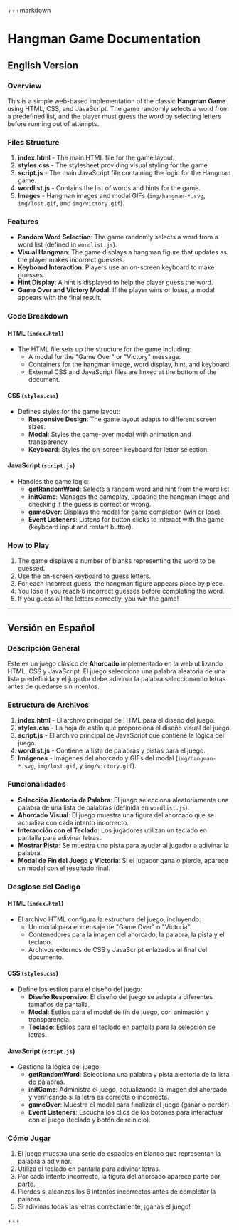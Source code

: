 +++markdown
# Hangman Game Documentation

## English Version

### Overview
This is a simple web-based implementation of the classic **Hangman Game** using HTML, CSS, and JavaScript. The game randomly selects a word from a predefined list, and the player must guess the word by selecting letters before running out of attempts.

### Files Structure
1. **index.html** - The main HTML file for the game layout.
2. **styles.css** - The stylesheet providing visual styling for the game.
3. **script.js** - The main JavaScript file containing the logic for the Hangman game.
4. **wordlist.js** - Contains the list of words and hints for the game.
5. **Images** - Hangman images and modal GIFs (`img/hangman-*.svg`, `img/lost.gif`, and `img/victory.gif`).

### Features
- **Random Word Selection**: The game randomly selects a word from a word list (defined in `wordlist.js`).
- **Visual Hangman**: The game displays a hangman figure that updates as the player makes incorrect guesses.
- **Keyboard Interaction**: Players use an on-screen keyboard to make guesses.
- **Hint Display**: A hint is displayed to help the player guess the word.
- **Game Over and Victory Modal**: If the player wins or loses, a modal appears with the final result.

### Code Breakdown

#### HTML (`index.html`)
- The HTML file sets up the structure for the game including:
    - A modal for the "Game Over" or "Victory" message.
    - Containers for the hangman image, word display, hint, and keyboard.
    - External CSS and JavaScript files are linked at the bottom of the document.

#### CSS (`styles.css`)
- Defines styles for the game layout:
    - **Responsive Design**: The game layout adapts to different screen sizes.
    - **Modal**: Styles the game-over modal with animation and transparency.
    - **Keyboard**: Styles the on-screen keyboard for letter selection.

#### JavaScript (`script.js`)
- Handles the game logic:
    - **getRandomWord**: Selects a random word and hint from the word list.
    - **initGame**: Manages the gameplay, updating the hangman image and checking if the guess is correct or wrong.
    - **gameOver**: Displays the modal for game completion (win or lose).
    - **Event Listeners**: Listens for button clicks to interact with the game (keyboard input and restart button).

### How to Play
1. The game displays a number of blanks representing the word to be guessed.
2. Use the on-screen keyboard to guess letters.
3. For each incorrect guess, the hangman figure appears piece by piece.
4. You lose if you reach 6 incorrect guesses before completing the word.
5. If you guess all the letters correctly, you win the game!

---

## Versión en Español

### Descripción General
Este es un juego clásico de **Ahorcado** implementado en la web utilizando HTML, CSS y JavaScript. El juego selecciona una palabra aleatoria de una lista predefinida y el jugador debe adivinar la palabra seleccionando letras antes de quedarse sin intentos.

### Estructura de Archivos
1. **index.html** - El archivo principal de HTML para el diseño del juego.
2. **styles.css** - La hoja de estilo que proporciona el diseño visual del juego.
3. **script.js** - El archivo principal de JavaScript que contiene la lógica del juego.
4. **wordlist.js** - Contiene la lista de palabras y pistas para el juego.
5. **Imágenes** - Imágenes del ahorcado y GIFs del modal (`img/hangman-*.svg`, `img/lost.gif`, y `img/victory.gif`).

### Funcionalidades
- **Selección Aleatoria de Palabra**: El juego selecciona aleatoriamente una palabra de una lista de palabras (definida en `wordlist.js`).
- **Ahorcado Visual**: El juego muestra una figura del ahorcado que se actualiza con cada intento incorrecto.
- **Interacción con el Teclado**: Los jugadores utilizan un teclado en pantalla para adivinar letras.
- **Mostrar Pista**: Se muestra una pista para ayudar al jugador a adivinar la palabra.
- **Modal de Fin del Juego y Victoria**: Si el jugador gana o pierde, aparece un modal con el resultado final.

### Desglose del Código

#### HTML (`index.html`)
- El archivo HTML configura la estructura del juego, incluyendo:
    - Un modal para el mensaje de "Game Over" o "Victoria".
    - Contenedores para la imagen del ahorcado, la palabra, la pista y el teclado.
    - Archivos externos de CSS y JavaScript enlazados al final del documento.

#### CSS (`styles.css`)
- Define los estilos para el diseño del juego:
    - **Diseño Responsivo**: El diseño del juego se adapta a diferentes tamaños de pantalla.
    - **Modal**: Estilos para el modal de fin de juego, con animación y transparencia.
    - **Teclado**: Estilos para el teclado en pantalla para la selección de letras.

#### JavaScript (`script.js`)
- Gestiona la lógica del juego:
    - **getRandomWord**: Selecciona una palabra y pista aleatoria de la lista de palabras.
    - **initGame**: Administra el juego, actualizando la imagen del ahorcado y verificando si la letra es correcta o incorrecta.
    - **gameOver**: Muestra el modal para finalizar el juego (ganar o perder).
    - **Event Listeners**: Escucha los clics de los botones para interactuar con el juego (teclado y botón de reinicio).

### Cómo Jugar
1. El juego muestra una serie de espacios en blanco que representan la palabra a adivinar.
2. Utiliza el teclado en pantalla para adivinar letras.
3. Por cada intento incorrecto, la figura del ahorcado aparece parte por parte.
4. Pierdes si alcanzas los 6 intentos incorrectos antes de completar la palabra.
5. Si adivinas todas las letras correctamente, ¡ganas el juego!

+++
